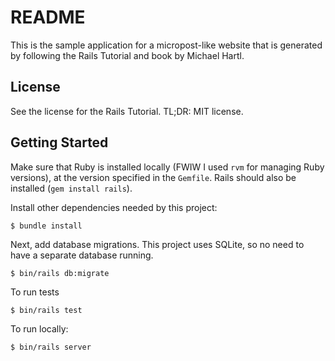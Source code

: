 # README

This is the sample application for a micropost-like website that is generated by
following the Rails Tutorial and book by Michael Hartl.

## License
See the license for the Rails Tutorial. TL;DR: MIT license.

## Getting Started
Make sure that Ruby is installed locally (FWIW I used `rvm` for managing Ruby versions),
at the version specified in the `Gemfile`. Rails should also be installed (`gem install rails`).

Install other dependencies needed by this project:

```
$ bundle install
```

Next, add database migrations. This project uses SQLite, so no need to have a separate
database running.

```
$ bin/rails db:migrate
```

To run tests

```
$ bin/rails test
```

To run locally:

```
$ bin/rails server
```
